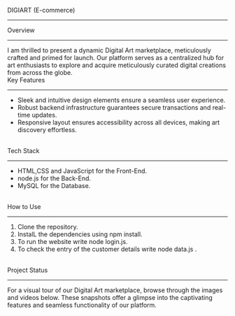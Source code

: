 DIGIART (E-commerce)
<hr>
Overview
<hr>
I am thrilled to present a dynamic Digital Art marketplace, meticulously crafted and primed for launch. Our platform serves as a centralized hub for art enthusiasts to explore and acquire meticulously curated digital creations from across the globe.
<br>
Key Features
<hr>
<ul>
<li>Sleek and intuitive design elements ensure a seamless user experience.</li>
<li>Robust backend infrastructure guarantees secure transactions and real-time updates.</li>
<li>Responsive layout ensures accessibility across all devices, making art discovery effortless.</li>
</ul>
<br>
Tech Stack
<hr>
<ul>
<li>HTML,CSS and JavaScript for the Front-End.</li>
<li>node.js for the Back-End.</li>
<li>MySQL for the Database.</li>
</ul>
<br>
How to Use
<hr>
<ol>
<li>Clone the repository.</li>
<li>InstalL the dependencies using npm install.</li>
<li>To run the website write node login.js.</li>
<li>To check the entry of the customer details write node data.js .</li>
</ol>
<br>
Project Status
<hr>
For a visual tour of our Digital Art marketplace, browse through the images and videos below. These snapshots offer a glimpse into the captivating features and seamless functionality of our platform.
